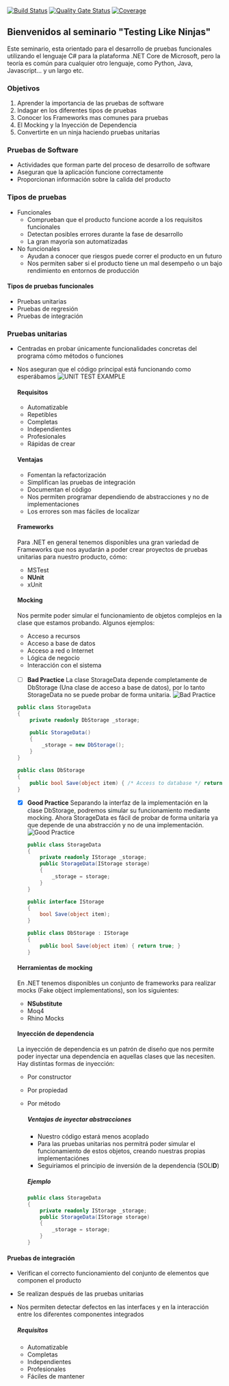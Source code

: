 [![Build Status](https://travis-ci.com/ruben69695/testing-like-ninjas.svg?branch=master)](https://travis-ci.com/ruben69695/testing-like-ninjas) [![Quality Gate Status](https://sonarcloud.io/api/project_badges/measure?project=testing-like-ninjas&metric=alert_status)](https://sonarcloud.io/dashboard?id=testing-like-ninjas) [![Coverage](https://sonarcloud.io/api/project_badges/measure?project=testing-like-ninjas&metric=coverage)](https://sonarcloud.io/dashboard?id=testing-like-ninjas)

## Bienvenidos al seminario "Testing Like Ninjas"

Este seminario, esta orientado para el desarrollo de pruebas funcionales utilizando el lenguaje C# para la plataforma .NET Core de Microsoft, pero la teoría es común para cualquier otro lenguaje, como Python, Java, Javascript... y un largo etc.

### Objetivos

1. Aprender la importancia de las pruebas de software
2. Indagar en los diferentes tipos de pruebas
3. Conocer los Frameworks mas comunes para pruebas
4. El Mocking y la Inyección de Dependencia
5. Convertirte en un ninja haciendo pruebas unitarias

### Pruebas de Software
- Actividades que forman parte del proceso de desarrollo de software
- Aseguran que la aplicación funcione correctamente
- Proporcionan información sobre la calida del producto

### Tipos de pruebas
- Funcionales
   - Comprueban que el producto funcione acorde a los requisitos funcionales
   - Detectan posibles errores durante la fase de desarrollo
   - La gran mayoría son automatizadas
- No funcionales
  - Ayudan a conocer que riesgos puede correr el producto en un futuro
  - Nos permiten saber si el producto tiene un mal desempeño o un bajo rendimiento en entornos de producción

#### Tipos de pruebas funcionales
- Pruebas unitarias
- Pruebas de regresión
- Pruebas de integración

### Pruebas unitarias
- Centradas en probar únicamente funcionalidades concretas del programa cómo métodos o funciones
- Nos aseguran que el código principal está funcionando como esperábamos
![UNIT TEST EXAMPLE](https://xvnliw.bl.files.1drv.com/y4m_f54RzXyv2EBX0QdFjrLdHSZhBrZ4zAfaTJTpGehr3732gyILfhDhairVqgZRRnpWyZ6zACbWwcLYw6IxmVujYDw_AwSWy8PGIry1f_P9P1nhyPsQ2ceOcolGPU2-qP3OYfBhPzovfyAU95oEweSsCErppRneRSFo1lsp0UMYDZ_h_9ujY9VmbBCxJEpsuiJXFiaFzhy9DS4p3aSVX7ofw?width=660&height=496&cropmode=none)

  #### Requisitos
  - Automatizable
  - Repetibles
  - Completas
  - Independientes
  - Profesionales
  - Rápidas de crear

  #### Ventajas
  - Fomentan la refactorización
  - Simplifican las pruebas de integración
  - Documentan el código
  - Nos permiten programar dependiendo de abstracciones y no de implementaciones
  - Los errores son mas fáciles de localizar

  #### Frameworks
  Para .NET en general tenemos disponibles una gran variedad de Frameworks que nos ayudarán a poder crear proyectos de pruebas unitarias para nuestro producto, cómo:
  - MSTest
  - **NUnit**
  - xUnit

  #### Mocking
  Nos permite poder simular el funcionamiento de objetos complejos en la clase que estamos probando. 
  Algunos ejemplos:
  - Acceso a recursos
  - Acceso a base de datos
  - Acceso a red o Internet
  - Lógica de negocio
  - Interacción con el sistema

  <br />

  - [ ]  **Bad Practice**
  La clase StorageData depende completamente de DbStorage (Una clase de acceso a base de datos), por lo tanto StorageData no se puede probar de forma unitaria.
  ![Bad Practice](https://xvnqiw.bl.files.1drv.com/y4m8u9ZWwtFn7hSLNsrw-LGy5hm6OpOVaYY6E5ZukUPNMvhGdX81RFt930GKxEQeqNXaxvl0ttLPgsoFNqQtr5JXNOsPgcyoJgaU_G98mnU1wRXAAKm5tiD4QF8oupAstCVRXvfu0tOx4_RE9XqS-Tree15x4Ng7hmNaTxhlpfHv86qDwPC81mUYSKp1ds80xDQEe9AAqtucw_oC0ol_oG4rA?width=660&height=237&cropmode=none)
    ```csharp
    public class StorageData
    {
        private readonly DbStorage _storage;

        public StorageData()
        {
            _storage = new DbStorage();
        }
    }

    public class DbStorage
    {
        public bool Save(object item) { /* Access to database */ return true; }
    }   
    ```

  - [x] **Good Practice**
  Separando la interfaz de la implementación en la clase DbStorage, podremos simular su funcionamiento mediante mocking. Ahora StorageData es fácil de probar de forma unitaria ya que depende de una abstracción y no de una implementación. 
  ![Good Practice](https://w37dga.bl.files.1drv.com/y4mg9sZ2dCgXdm-NV8JEprMttfTjnFIxHf_L_SF_70UJLIBWiR6umNdI8aFFS9nXbhmGcPHyuq51GEW53eydZlB2y7TZsEOxgC-ix7mW-v2y9DMKgT03vqgFPyO2xlKO__lDC1JUIIcs0r4mSVceALMEIlS6hzTo6qi1l9V-5nHhfNSqqfdqzNBjOtZ2xKRMbVd64GJ5dmPYZ5_9_k13di4lQ?width=660&height=175&cropmode=none)
    ```csharp
    public class StorageData
    {
        private readonly IStorage _storage;
        public StorageData(IStorage storage)
        {
            _storage = storage;
        }
    }

    public interface IStorage
    {
        bool Save(object item);
    }

    public class DbStorage : IStorage
    {
        public bool Save(object item) { return true; }
    }
    ```


   #### Herramientas de mocking
   En .NET tenemos disponibles un conjunto de frameworks para realizar mocks (Fake object implementations), son los siguientes:
   - **NSubstitute**
   - Moq4
   - Rhino Mocks

   #### Inyección de dependencia
   La inyección de dependencia es un patrón de diseño que nos permite poder inyectar una dependencia en aquellas clases que las necesiten. Hay distintas formas de inyección:
   - Por constructor
   - Por propiedad
   - Por método

     ##### Ventajas de inyectar abstracciones
     - Nuestro código estará menos acoplado
     - Para las pruebas unitarias nos permitrá poder simular el funcionamiento de estos objetos, creando nuestras propias implementaciónes
     - Seguiriamos el principio de inversión de la dependencia (SOLI**D**)
     ##### Ejemplo
     ```csharp
     public class StorageData
     {
         private readonly IStorage _storage;
         public StorageData(IStorage storage)
         {
             _storage = storage;
         }
     }
     ```

#### Pruebas de integración
- Verifican el correcto funcionamiento del conjunto de elementos que componen el producto
- Se realizan después de las pruebas unitarias
- Nos permiten detectar defectos en las interfaces y en la interacción entre los diferentes componentes integrados

  ##### Requisitos
  - Automatizable
  - Completas
  - Independientes
  - Profesionales
  - Fáciles de mantener